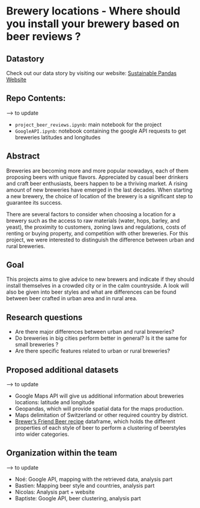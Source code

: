 # Brewery locations - Where should you install your brewery based on beer reviews ?

## Datastory 

Check out our data story by visiting our website:  [Sustainable Pandas Website](https://nicolasrochat.github.io)

## Repo Contents:

--> to update
- `project_beer_reviews.ipynb`: main notebook for the project
- `GoogleAPI.ipynb`: notebook containing the google API requests to get breweries latitudes and longitudes


## Abstract

Breweries are becoming more and more popular nowadays, each of them proposing beers with unique flavors. Appreciated by casual beer drinkers and craft beer enthusiasts, beers happen to be a thriving market. A rising amount of new breweries have emerged in the last decades. When starting a new brewery, the choice of location of the brewery is a significant step to guarantee its success.

There are several factors to consider when choosing a location for a brewery such as the access to raw materials (water, hops, barley, and yeast), the proximity to customers, zoning laws and regulations, costs of renting or buying property, and competition with other breweries. For this project, we were interested to distinguish the difference between urban and rural breweries.

## Goal

This projects aims to give advice to new brewers and indicate if they should install themselves in a crowded city or in the calm countryside. A look will also be given into beer styles and what are differences can be found between beer crafted in urban area and in rural area.

## Research questions

- Are there major differences between urban and rural breweries? 
- Do breweries in big cities perform better in general? Is it the same for small breweries ? 
- Are there specific features related to urban or rural breweries?

## Proposed additional datasets

--> to update
- Google Maps API will give us additional information about breweries locations: latitude and longitude
- Geopandas, which will provide spatial data for the maps production.
- Maps delimitation of Switzerland or other required country by district.
- [Brewer’s Friend Beer recipe](https://www.kaggle.com/datasets/jtrofe/beer-recipes?resource=download) dataframe, which holds the different properties of each style of beer to perform a clustering of beerstyles into wider categories.


## Organization within the team

--> to update
- Noé: Google API, mapping with the retrieved data, analysis part
- Bastien: Mapping beer style and countries, analysis part
- Nicolas: Analysis part + website
- Baptiste: Google API, beer clustering, analysis part
